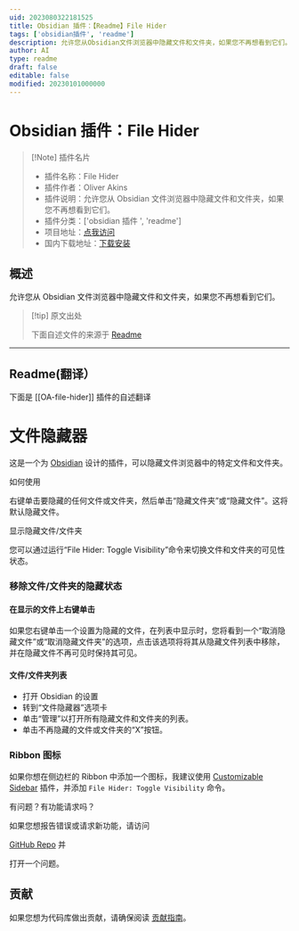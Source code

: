```yaml
---
uid: 2023080322181525
title: Obsidian 插件：【Readme】File Hider
tags: ['obsidian插件', 'readme']
description: 允许您从Obsidian文件浏览器中隐藏文件和文件夹，如果您不再想看到它们。
author: AI
type: readme
draft: false
editable: false
modified: 20230101000000
---
```


# Obsidian 插件：File Hider

> [!Note] 插件名片
> - 插件名称：File Hider
> - 插件作者：Oliver Akins
> - 插件说明：允许您从 Obsidian 文件浏览器中隐藏文件和文件夹，如果您不再想看到它们。
> - 插件分类：['obsidian 插件 ', 'readme']
> - 项目地址：[点我访问](https://github.com/Oliver-Akins/file-hider)
> - 国内下载地址：[下载安装](https://pkmer.cn/products/plugin/pluginMarket/?OA-file-hider)

## 概述

允许您从 Obsidian 文件浏览器中隐藏文件和文件夹，如果您不再想看到它们。

> [!tip] 原文出处
>
>下面自述文件的来源于 [Readme](https://ghproxy.net/https://raw.githubusercontent.com/Oliver-Akins/file-hider/main/README.md)
>

---

## Readme(翻译）

下面是 [[OA-file-hider]] 插件的自述翻译

# 文件隐藏器

这是一个为 [Obsidian](https://obsidian.md) 设计的插件，可以隐藏文件浏览器中的特定文件和文件夹。

如何使用

右键单击要隐藏的任何文件或文件夹，然后单击“隐藏文件夹”或“隐藏文件”。这将默认隐藏文件。

显示隐藏文件/文件夹

您可以通过运行“File Hider: Toggle Visibility”命令来切换文件和文件夹的可见性状态。

### 移除文件/文件夹的隐藏状态

#### 在显示的文件上右键单击

如果您右键单击一个设置为隐藏的文件，在列表中显示时，您将看到一个“取消隐藏文件”或“取消隐藏文件夹”的选项，点击该选项将将其从隐藏文件列表中移除，并在隐藏文件不再可见时保持其可见。

#### 文件/文件夹列表

- 打开 Obsidian 的设置
- 转到“文件隐藏器”选项卡
- 单击“管理”以打开所有隐藏文件和文件夹的列表。
- 单击不再隐藏的文件或文件夹的“X”按钮。

### Ribbon 图标

如果你想在侧边栏的 Ribbon 中添加一个图标，我建议使用 [Customizable Sidebar](https://github.com/phibr0/obsidian-customizable-sidebar) 插件，并添加 `File Hider: Toggle Visibility` 命令。

有问题？有功能请求吗？

如果您想报告错误或请求新功能，请访问

[GitHub Repo](https://github.com/Oliver-Akins/file-hider/issues/new/choose) 并

打开一个问题。

## 贡献

如果您想为代码库做出贡献，请确保阅读 [贡献指南](https://github.com/Oliver-Akins/file-hider/blob/main/.github/contributing.md)。
